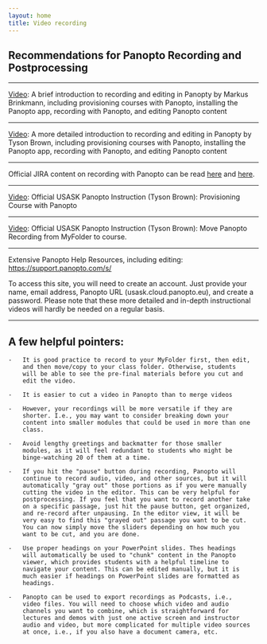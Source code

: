 ```yaml
---
layout: home
title: Video recording
---
```


## Recommendations for Panopto Recording and Postprocessing
<hr>

<a href="https://usask.cloud.panopto.eu/Panopto/Pages/Viewer.aspx?id=e73f6f93-0068-4274-8526-ab8001415c73">Video</a>: A brief introduction to recording and editing in Panopty by Markus
    Brinkmann, including provisioning courses with Panopto, installing
    the Panopto app, recording with Panopto, and editing Panopto content

<hr>

<a href="https://usask.cloud.panopto.eu/Panopto/Pages/Viewer.aspx?id=de8d4280-86c1-4ba3-9ad7-aba5012caaa4">Video</a>: A more detailed introduction to recording and editing in Panopty by Tyson
    Brown, including provisioning courses with Panopto, installing the
    Panopto app, recording with Panopto, and editing Panopto content

<hr>

Official JIRA content on recording with Panopto can be read <a href="https://jira.usask.ca/servicedesk/customer/kb/view/1456669147?q=Getting+Started+Recording+With+Panopto">here</a> and <a href="https://www.usask.ca/ict/coursetools/addmanagecontent/working-with-video.php">here</a>.

<hr>
<a href="https://usask.cloud.panopto.eu/Panopto/Pages/Viewer.aspx?id=bda0e8de-0fc2-45d9-9bc5-3a71aaef417a">Video</a>: Official USASK Panopto Instruction (Tyson Brown): Provisioning
  Course with Panopto

<hr>
<a href="https://usask.cloud.panopto.eu/Panopto/Pages/Viewer.aspx?id=3ed2aca9-41e3-4e9f-8111-41ab13f98581">Video</a>: Official USASK Panopto Instruction (Tyson Brown): Move Panopto
    Recording from MyFolder to course.

<hr>

Extensive Panopto Help Resources, including editing: <https://support.panopto.com/s/>

To access this site, you will need to create an account. Just provide
your name, email address, Panopto URL (usask.cloud.panopto.eu), and
create a password. Please note that these more detailed and in-depth
instructional videos will hardly be needed on a regular basis.
<hr>

## A few helpful pointers:

    -   It is good practice to record to your MyFolder first, then edit,
        and then move/copy to your class folder. Otherwise, students
        will be able to see the pre-final materials before you cut and
        edit the video.

    -   It is easier to cut a video in Panopto than to merge videos

    -   However, your recordings will be more versatile if they are
        shorter. I.e., you may want to consider breaking down your
        content into smaller modules that could be used in more than one
        class.

    -   Avoid lengthy greetings and backmatter for those smaller
        modules, as it will feel redundant to students who might be
        binge-watching 20 of them at a time.

    -   If you hit the "pause" button during recording, Panopto will
        continue to record audio, video, and other sources, but it will
        automatically "gray out" those portions as if you were manually
        cutting the video in the editor. This can be very helpful for
        postprocessing. If you feel that you want to record another take
        on a specific passage, just hit the pause button, get organized,
        and re-record after unpausing. In the editor view, it will be
        very easy to find this "grayed out" passage you want to be cut.
        You can now simply move the sliders depending on how much you
        want to be cut, and you are done.

    -   Use proper headings on your PowerPoint slides. Thes headings
        will automatically be used to "chunk" content in the Panopto
        viewer, which provides students with a helpful timeline to
        navigate your content. This can be edited manually, but it is
        much easier if headings on PowerPoint slides are formatted as
        headings.

    -   Panopto can be used to export recordings as Podcasts, i.e.,
        video files. You will need to choose which video and audio
        channels you want to combine, which is straightforward for
        lectures and demos with just one active screen and instructor
        audio and video, but more complicated for multiple video sources
        at once, i.e., if you also have a document camera, etc.
